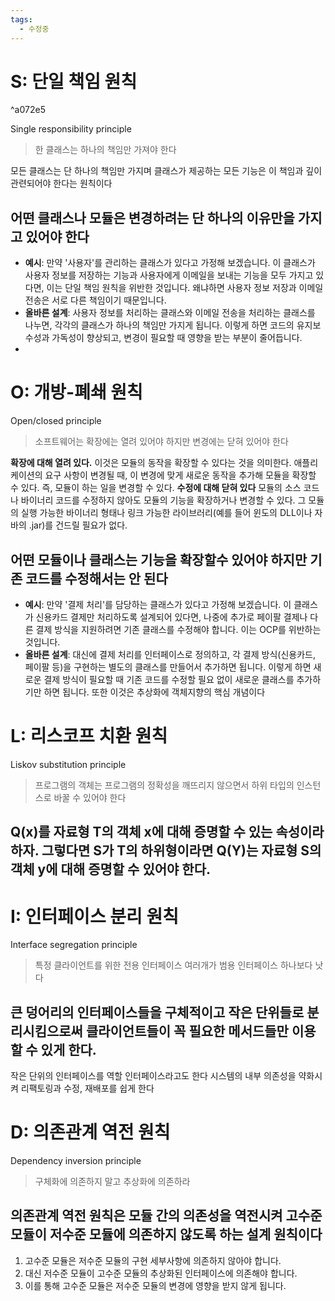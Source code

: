 ```yaml
---
tags:
  - 수정중
---
```

# S: 단일 책임 원칙

^a072e5

Single responsibility principle
> 한 클래스는 하나의 책임만 가져야 한다

모든 클래스는 단 하나의 책임만 가지며 클래스가 제공하는 모든 기능은 이 책임과 깊이 관련되어야 한다는 원칙이다
## 어떤 클래스나 모듈은 변경하려는 단 하나의 이유만을 가지고 있어야 한다
- **예시**: 만약 '사용자'를 관리하는 클래스가 있다고 가정해 보겠습니다. 이 클래스가 사용자 정보를 저장하는 기능과 사용자에게 이메일을 보내는 기능을 모두 가지고 있다면, 이는 단일 책임 원칙을 위반한 것입니다. 왜냐하면 사용자 정보 저장과 이메일 전송은 서로 다른 책임이기 때문입니다.
- **올바른 설계**: 사용자 정보를 처리하는 클래스와 이메일 전송을 처리하는 클래스를 나누면, 각각의 클래스가 하나의 책임만 가지게 됩니다. 이렇게 하면 코드의 유지보수성과 가독성이 향상되고, 변경이 필요할 때 영향을 받는 부분이 줄어듭니다.
- 
# O: 개방-폐쇄 원칙
Open/closed principle
> 소프트웨어는 확장에는 열려 있어야 하지만 변경에는 닫혀 있어야 한다

**확장에 대해 열려 있다.**
이것은 모듈의 동작을 확장할 수 있다는 것을 의미한다. 애플리케이션의 요구 사항이 변경될 때, 이 변경에 맞게 새로운 동작을 추가해 모듈을 확장할 수 있다. 즉, 모듈이 하는 일을 변경할 수 있다.
**수정에 대해 닫혀 있다**
모듈의 소스 코드나 바이너리 코드를 수정하지 않아도 모듈의 기능을 확장하거나 변경할 수 있다. 그 모듈의 실행 가능한 바이너리 형태나 링크 가능한 라이브러리(예를 들어 윈도의 DLL이나 자바의 .jar)를 건드릴 필요가 없다.
## 어떤 모듈이나 클래스는 기능을 확장할수 있어야 하지만 기존 코드를 수정해서는 안 된다
- **예시**: 만약 '결제 처리'를 담당하는 클래스가 있다고 가정해 보겠습니다. 이 클래스가 신용카드 결제만 처리하도록 설계되어 있다면, 나중에 추가로 페이팔 결제나 다른 결제 방식을 지원하려면 기존 클래스를 수정해야 합니다. 이는 OCP를 위반하는 것입니다.
- **올바른 설계**: 대신에 결제 처리를 인터페이스로 정의하고, 각 결제 방식(신용카드, 페이팔 등)을 구현하는 별도의 클래스를 만들어서 추가하면 됩니다. 이렇게 하면 새로운 결제 방식이 필요할 때 기존 코드를 수정할 필요 없이 새로운 클래스를 추가하기만 하면 됩니다.
또한 이것은 추상화에 객체지향의 핵심 개념이다

# L: 리스코프 치환 원칙
Liskov substitution principle
> 프로그램의 객체는 프로그램의 정확성을 깨뜨리지 않으면서 하위 타입의 인스턴스로 바꿀 수 있어야 한다

## Q(x)를 자료형 T의 객체 x에 대해 증명할 수 있는 속성이라 하자. 그렇다면 S가 T의 하위형이라면 Q(Y)는 자료형 S의 객체 y에 대해 증명할 수 있어야 한다.

# I: 인터페이스 분리 원칙
Interface segregation principle
> 특정 클라이언트를 위한 전용 인터페이스 여러개가 범용 인터페이스 하나보다 낫다

## 큰 덩어리의 인터페이스들을 구체적이고 작은 단위들로 분리시킴으로써 클라이언트들이 꼭 필요한 메서드들만 이용할 수 있게 한다.
작은 단위의 인터페이스를 역할 인터페이스라고도 한다
시스템의 내부 의존성을 약화시켜 리팩토링과 수정, 재배포를 쉽게 한다

# D: 의존관계 역전 원칙
Dependency inversion principle
> 구체화에 의존하지 말고 추상화에 의존하라

## 의존관계 역전 원칙은 모듈 간의 의존성을 역전시켜 고수준 모듈이 저수준 모듈에 의존하지 않도록 하는 설계 원칙이다

1. 고수준 모듈은 저수준 모듈의 구현 세부사항에 의존하지 않아야 합니다.
2. 대신 저수준 모듈이 고수준 모듈의 추상화된 인터페이스에 의존해야 합니다.
3. 이를 통해 고수준 모듈은 저수준 모듈의 변경에 영향을 받지 않게 됩니다.